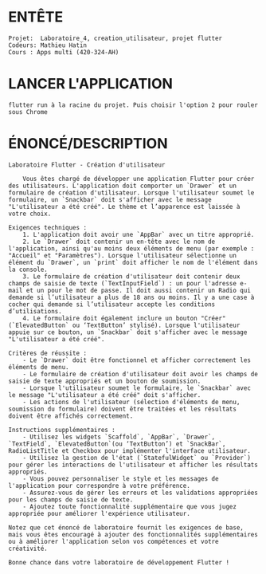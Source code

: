 
# ENTÊTE
   
    Projet:  Laboratoire_4, creation_utilisateur, projet flutter 
    Codeurs: Mathieu Hatin
    Cours : Apps multi (420-324-AH)

# LANCER L'APPLICATION

    flutter run à la racine du projet. Puis choisir l'option 2 pour rouler sous Chrome

# ÉNONCÉ/DESCRIPTION

    Laboratoire Flutter - Création d'utilisateur

        Vous êtes chargé de développer une application Flutter pour créer des utilisateurs. L'application doit comporter un `Drawer` et un formulaire de création d'utilisateur. Lorsque l'utilisateur soumet le formulaire, un `Snackbar` doit s'afficher avec le message "L'utilisateur a été créé". Le thème et l’apparence est laissée à votre choix.
    
    Exigences techniques :
        1. L'application doit avoir une `AppBar` avec un titre approprié.
        2. Le `Drawer` doit contenir un en-tête avec le nom de l'application, ainsi qu'au moins deux éléments de menu (par exemple : "Accueil" et "Paramètres"). Lorsque l'utilisateur sélectionne un élément du `Drawer`, un `print` doit afficher le nom de l'élément dans la console.
        3. Le formulaire de création d'utilisateur doit contenir deux champs de saisie de texte (`TextInputField`) : un pour l'adresse e-mail et un pour le mot de passe. Il doit aussi contenir un Radio qui demande si l’utilisateur a plus de 18 ans ou moins. Il y a une case à cocher qui demande si l’utilisateur accepte les conditions d’utilisations.
        4. Le formulaire doit également inclure un bouton "Créer" (`ElevatedButton` ou ‘TextButton’ stylisé). Lorsque l'utilisateur appuie sur ce bouton, un `Snackbar` doit s'afficher avec le message "L'utilisateur a été créé".

    Critères de réussite :
        - Le `Drawer` doit être fonctionnel et afficher correctement les éléments de menu.
        - Le formulaire de création d'utilisateur doit avoir les champs de saisie de texte appropriés et un bouton de soumission.
        - Lorsque l'utilisateur soumet le formulaire, le `Snackbar` avec le message "L'utilisateur a été créé" doit s'afficher.
        - Les actions de l'utilisateur (sélection d'éléments de menu, soumission du formulaire) doivent être traitées et les résultats doivent être affichés correctement.
    
    Instructions supplémentaires :
        - Utilisez les widgets `Scaffold`, `AppBar`, `Drawer`, `TextField`, `ElevatedButton`(ou ‘TextButton’) et `SnackBar`, RadioListTitle et Checkbox pour implémenter l'interface utilisateur.
        - Utilisez la gestion de l'état (`StatefulWidget` ou `Provider`) pour gérer les interactions de l'utilisateur et afficher les résultats appropriés.
        - Vous pouvez personnaliser le style et les messages de l'application pour correspondre à votre préférence.
        - Assurez-vous de gérer les erreurs et les validations appropriées pour les champs de saisie de texte.
        - Ajoutez toute fonctionnalité supplémentaire que vous jugez appropriée pour améliorer l'expérience utilisateur.
    
    Notez que cet énoncé de laboratoire fournit les exigences de base, mais vous êtes encouragé à ajouter des fonctionnalités supplémentaires ou à améliorer l'application selon vos compétences et votre créativité.
    
    Bonne chance dans votre laboratoire de développement Flutter !
